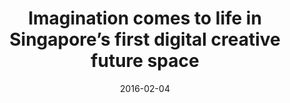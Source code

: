 ---
layout: post
title: Imagination comes to life in Singapore’s first digital creative future space
date:   2016-02-04
file_url: /resources/news/files/20160204_IP_Media-Release_Imagination_comes_to_life_in_Singapore_first_digital_creative_future_space_MOSH.pdf
---